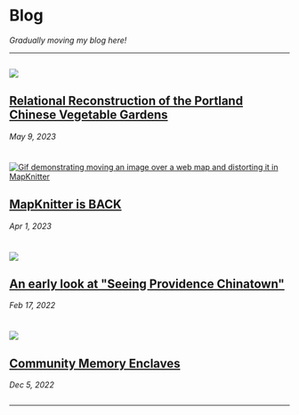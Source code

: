 
# Blog

_Gradually moving my blog here!_

----

<div class="fl">


<div class="item">

[![](https://blogs.loc.gov/thesignal/files/2023/05/chinese-gardens-and-houses.png)](https://blogs.loc.gov/thesignal/2023/05/relational-reconstruction-of-the-portland-chinese-vegetable-gardens/)
## [Relational Reconstruction of the Portland Chinese Vegetable Gardens](https://blogs.loc.gov/thesignal/2023/05/relational-reconstruction-of-the-portland-chinese-vegetable-gardens/)
_May 9, 2023_

</div>


<div class="item">

[![Gif demonstrating moving an image over a web map and distorting it in MapKnitter](https://raw.githubusercontent.com/publiclab/mapknitter/master/public/demo.gif)](2023/4/1)
## [MapKnitter is BACK](2023/4/1)
_Apr 1, 2023_

</div>

<div class="item">

[![](https://miro.medium.com/v2/resize:fit:1400/0*SWBLUi5DJk_9cGVa)](2022/2/17)
## [An early look at "Seeing Providence Chinatown"](2022/2/17)
_Feb 17, 2022_

</div>

<div class="item">

[![](https://miro.medium.com/v2/resize:fit:1400/format:webp/1*CVVzZo4tAhoxjUfx_lucpA.jpeg)](2022/12/5)
## [Community Memory Enclaves](2022/12/5)
_Dec 5, 2022_

</div>

</div>

----

<style>

.md-pages a {
  color: #222;
}

.fl {
  display: flex;
  flex-wrap: wrap;
  gap: 10px;
}

.fl > .item {
  flex: 1 1 300px;
}

</style>
